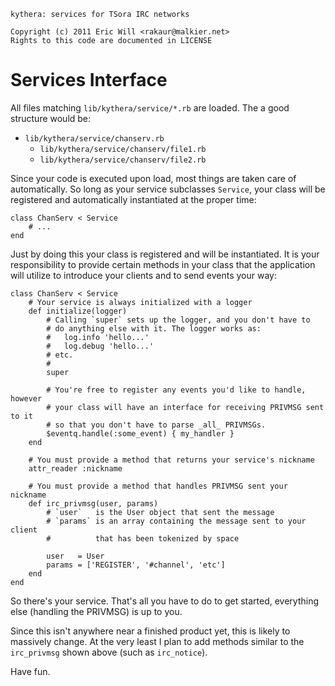     kythera: services for TSora IRC networks

    Copyright (c) 2011 Eric Will <rakaur@malkier.net>
    Rights to this code are documented in LICENSE

Services Interface
==================

All files matching `lib/kythera/service/*.rb` are loaded. The a good structure
would be:

  * `lib/kythera/service/chanserv.rb`
    * `lib/kythera/service/chanserv/file1.rb`
    * `lib/kythera/service/chanserv/file2.rb`

Since your code is executed upon load, most things are taken care of
automatically. So long as your service subclasses `Service`, your class will
be registered and automatically instantiated at the proper time:

    class ChanServ < Service
        # ...
    end

Just by doing this your class is registered and will be instantiated. It is
your responsibility to provide certain methods in your class that the
application will utilize to introduce your clients and to send events your way:

    class ChanServ < Service
        # Your service is always initialized with a logger
        def initialize(logger)
            # Calling `super` sets up the logger, and you don't have to
            # do anything else with it. The logger works as:
            #   log.info 'hello...'
            #   log.debug 'hello...'
            # etc.
            #
            super

            # You're free to register any events you'd like to handle, however
            # your class will have an interface for receiving PRIVMSG sent to it
            # so that you don't have to parse _all_ PRIVMSGs.
            $eventq.handle(:some_event) { my_handler }
        end

        # You must provide a method that returns your service's nickname
        attr_reader :nickname

        # You must provide a method that handles PRIVMSG sent your nickname
        def irc_privmsg(user, params)
            # `user`   is the User object that sent the message
            # `params` is an array containing the message sent to your client
            #          that has been tokenized by space

            user   = User
            params = ['REGISTER', '#channel', 'etc']
        end
    end

So there's your service. That's all you have to do to get started, everything
else (handling the PRIVMSG) is up to you.

Since this isn't anywhere near a finished product yet, this is likely to
massively change. At the very least I plan to add methods similar to the
`irc_privmsg` shown above (such as `irc_notice`).

Have fun.
